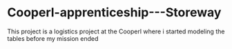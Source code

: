 # Cooperl-apprenticeship---Storeway
This project is a logistics project at the Cooperl where i started modeling the tables before my mission ended 

